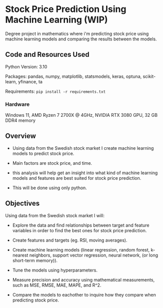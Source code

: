 # Stock Price Prediction Using Machine Learning (WIP)

Degree project in mathematics where i'm predicting stock price using machine learning models and comparing the results between the models.

## Code and Resources Used
Python Version: 3.10

Packages: pandas, numpy, matplotlib, statsmodels, keras, optuna, scikit-learn, yfinance, ta

Requirements: ```pip install -r requirements.txt```

### Hardware

Windows 11, AMD Ryzen 7 2700X @ 4GHz, NVIDIA RTX 3080 GPU, 32 GB DDR4 memory

## Overview

* Using data from the Swedish stock market I create machine learning models to predict stock price.
  
* Main factors are stock price, and time.

* this analysis will help get an insight into what kind of machine learning models and features are best suited for stock price prediction.

* This will be done using only python.

## Objectives

 Using data from the Swedish stock market I will:

* Explore the data and find relationships between target and feature variables in order to find the best ones for stock price prediction.
  
* Create features and targets (eg. RSI, moving averages).
  
* Create machine learning models (linear regression, random forest, k-nearest neighbors, support vector regression, neural network, (or long short-term memory)).
  
* Tune the models using hyperparameters.
  
* Measure precision and accuracy using mathematical measurements, such as MSE, RMSE, MAE, MAPE, and R^2.
  
* Compare the models to eachother to inquire how they compare when predicting stock price.
